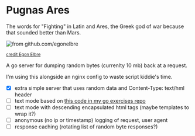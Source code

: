 # Pugnas Ares
The words for "Fighting" in Latin and Ares, the Greek god of war because that sounded better than Mars.

![from github.com/egonelbre](https://github.com/egonelbre/gophers/blob/10cc13c5e29555ec23f689dc985c157a8d4692ab/vector/fairy-tale/knight.svg)

<sub>[credit Egon Elbre](https://github.com/egonelbre/gophers/)</sub>

A go server for dumping random bytes (currenlty 10 mb) back at a request. 

I'm using this alongside an nginx config to waste script kiddie's time. 

- [x] extra simple server that uses random data and Content-Type: text/hml header
- [ ] text mode based on [this code in my go exercises repo](https://github.com/samiam2013/learnGo/blob/91eb6101e655924af7a5df4699bd23ab2a94a4fb/intermediate/exercise05generateText.go)
- [ ] text mode with descending encapsulated html tags (maybe templates to wrap it?)
- [ ] anonymous (no ip or timestamp) logging of request, user agent
- [ ] response caching (rotating list of random byte responses?)
